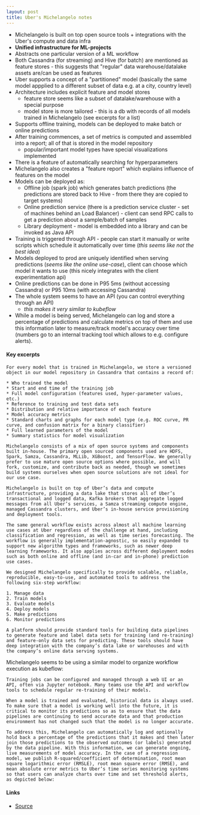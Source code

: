 ```yaml
---
layout: post
title: Uber's Michelangelo notes
---
```


* Michelangelo is built on top open source tools + integrations with the Uber's compute and data infra
* **Unified infrastructure for ML-projects**
* Abstracts one particular version of a ML workflow
* Both Cassandra (for streaming) and Hive (for batch) are mentioned as feature stores - this suggests that "regular" data warehouse/datalake assets are/can be used as features
* Uber supports a concept of a "partitioned" model (basically the same model appplied to a different subset of data e.g. at a city, country level)
* Architecture includes explicit feature and model stores
  * feature store seems like a subset of datalake/warehouse with a special purpose
  * model store is more tailored - this is a db with records of all models trained in Michelangelo (see excerpts for a list)
* Supports offline training, models can be deployed to make batch or online predictions
* After training commences, a set of metrics is computed and assembled into a report; all of that is stored in the model repository
  * popular/important model types have special visualizations implemented
* There is a feature of automatically searching for hyperparameters
* Michelangelo also creates a "feature report" which explains influence of features on the model
* Models can be deployed as:
  * Offline job (spark job) which generates batch predictions (the predictions are stored back to Hive - from there they are copied to target systems)
  * Online prediction service (there is a prediction service cluster - set of machines behind an Load Balancer) - client can send RPC calls to get a prediction about a sample/batch of samples
  * Library deployment - model is embedded into a library and can be invoked as Java API
* Training is triggered through API - people can start it manually or write scripts which schedule it automatically over time (_this seems like not the best idea_)
* Models deployed to prod are uniquely identified when serving predictions (_seems like the online use-case_), client can choose which model it wants to use (this nicely integrates with the client experimentation api)
* Online predictions can be done in P95 5ms (without accessing Cassandra) or P95 10ms (with accessing Cassandra)
* The whole system seems to have an API (you can control everything through an API)
  * _this makes it very similar to kubeflow_
* While a model is being served, Michelangelo can log and store a percentage of predictions and calculate metrics on top of them and use this information later to measure/track model's accuracy over time (numbers go to an internal tracking tool which allows to e.g. configure alerts).

#### Key excerpts

```
For every model that is trained in Michelangelo, we store a versioned object in our model repository in Cassandra that contains a record of:

* Who trained the model
* Start and end time of the training job
* Full model configuration (features used, hyper-parameter values, etc.)
* Reference to training and test data sets
* Distribution and relative importance of each feature
* Model accuracy metrics
* Standard charts and graphs for each model type (e.g. ROC curve, PR curve, and confusion matrix for a binary classifier)
* Full learned parameters of the model
* Summary statistics for model visualization
```

```
Michelangelo consists of a mix of open source systems and components built in-house. The primary open sourced components used are HDFS, Spark, Samza, Cassandra, MLLib, XGBoost, and TensorFlow. We generally prefer to use mature open source options where possible, and will fork, customize, and contribute back as needed, though we sometimes build systems ourselves when open source solutions are not ideal for our use case.
```

```
Michelangelo is built on top of Uber’s data and compute infrastructure, providing a data lake that stores all of Uber’s transactional and logged data, Kafka brokers that aggregate logged messages from all Uber’s services, a Samza streaming compute engine, managed Cassandra clusters, and Uber’s in-house service provisioning and deployment tools.
```

```
The same general workflow exists across almost all machine learning use cases at Uber regardless of the challenge at hand, including classification and regression, as well as time series forecasting. The workflow is generally implementation-agnostic, so easily expanded to support new algorithm types and frameworks, such as newer deep learning frameworks. It also applies across different deployment modes such as both online and offline (and in-car and in-phone) prediction use cases.
```

```
We designed Michelangelo specifically to provide scalable, reliable, reproducible, easy-to-use, and automated tools to address the following six-step workflow:

1. Manage data
2. Train models
3. Evaluate models
4. Deploy models
5. Make predictions
6. Monitor predictions
```

```
A platform should provide standard tools for building data pipelines to generate feature and label data sets for training (and re-training) and feature-only data sets for predicting. These tools should have deep integration with the company’s data lake or warehouses and with the company’s online data serving systems.
```

Michelangelo seems to be using a similar model to organize workflow execution as kubeflow:

```
Training jobs can be configured and managed through a web UI or an API, often via Jupyter notebook. Many teams use the API and workflow tools to schedule regular re-training of their models.
```

```
When a model is trained and evaluated, historical data is always used. To make sure that a model is working well into the future, it is critical to monitor its predictions so as to ensure that the data pipelines are continuing to send accurate data and that production environment has not changed such that the model is no longer accurate.

To address this, Michelangelo can automatically log and optionally hold back a percentage of the predictions that it makes and then later join those predictions to the observed outcomes (or labels) generated by the data pipeline. With this information, we can generate ongoing, live measurements of model accuracy. In the case of a regression model, we publish R-squared/coefficient of determination, root mean square logarithmic error (RMSLE), root mean square error (RMSE), and mean absolute error metrics to Uber’s time series monitoring systems so that users can analyze charts over time and set threshold alerts, as depicted below:
```

#### Links

* [Source](https://eng.uber.com/michelangelo-machine-learning-platform/)

